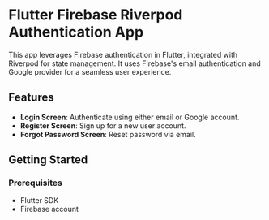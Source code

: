 # Flutter Firebase Riverpod Authentication App

This app leverages Firebase authentication in Flutter, integrated with Riverpod for state management. It uses Firebase's email authentication and Google provider for a seamless user experience.

## Features

- **Login Screen**: Authenticate using either email or Google account.
- **Register Screen**: Sign up for a new user account.
- **Forgot Password Screen**: Reset password via email.

## Getting Started

### Prerequisites

- Flutter SDK
- Firebase account